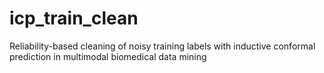 # icp_train_clean
Reliability-based cleaning of noisy training labels with inductive conformal prediction in multimodal biomedical data mining
